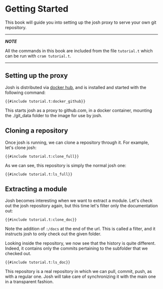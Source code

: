# Getting Started

This book will guide you into setting up the josh
proxy to serve your own git repository.

---
***NOTE***

All the commands in this book are included from the file `tutorial.t`
which can be run with `cram tutorial.t`.

---

## Setting up the proxy

Josh is distributed via [docker hub](https://hub.docker.com/r/esrlabs/josh-proxy),
and is installed and started with the following command:

```shell
{{#include tutorial.t:docker_github}}
```

This starts josh as a proxy to github.com, in a docker container, 
mounting the ./git\_data folder to the image for use by josh.

## Cloning a repository

Once josh is running, we can clone a repository through it.
For example, let's clone josh:

```shell
{{#include tutorial.t:clone_full}}
```

As we can see, this repository is simply the normal josh one:

```shell
{{#include tutorial.t:ls_full}}
```

## Extracting a module

Josh becomes interesting when we want to extract a module.
Let's check out the josh repository again, but this time let's filter
only the documentation out:

```shell
{{#include tutorial.t:clone_doc}}
```

Note the addition of `:/docs` at the end of the url.
This is called a filter, and it instructs josh to only check out the
given folder.

Looking inside the repository, we now see that the history is quite
different. Indeed, it contains only the commits pertaining to the 
subfolder that we checked out.

```shell
{{#include tutorial.t:ls_doc}}
```

This repository is a real repository in which we can pull, commit, push,
as with a regular one. Josh will take care of synchronizing it with
the main one in a transparent fashion.
